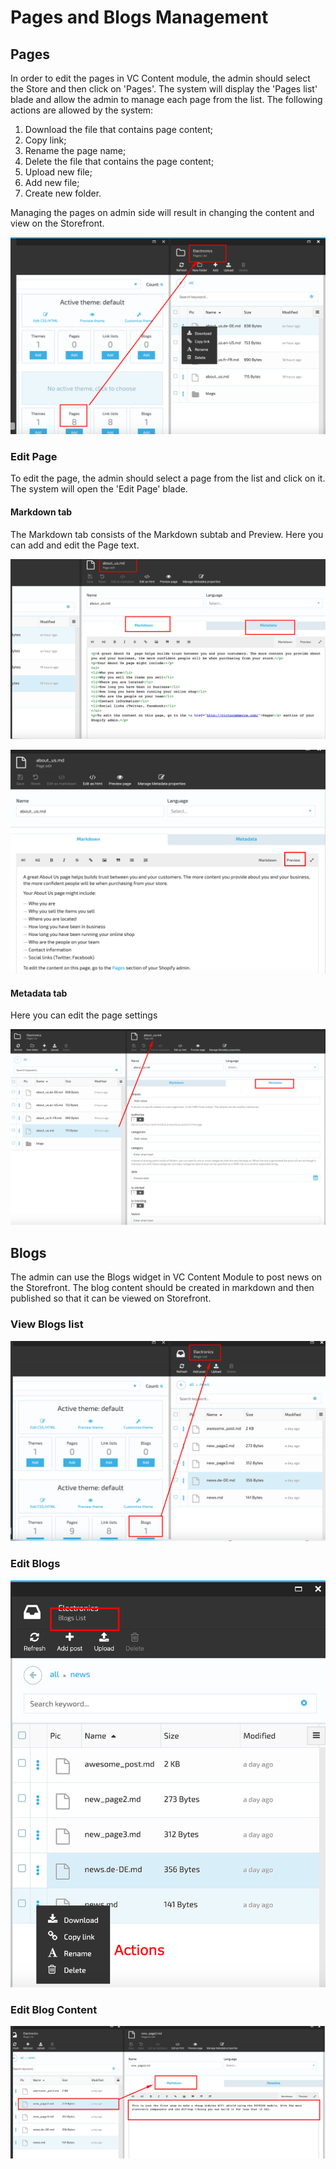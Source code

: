 # Pages and Blogs Management



## Pages

In order to edit the pages in VC Content module, the admin should select the Store and then click on 'Pages'. The system will display the 'Pages list' blade and allow the admin to manage each page from the list. The following actions are allowed by the system:

1. Download the file that contains page content;
1. Copy link;
1. Rename the page name;
1. Delete the file that contains the page content;
1. Upload new file;
1. Add new file;
1. Create new folder.

Managing the pages on admin side will result in changing the content and view on the Storefront.

![Manage pages](media/screen-manage-pages.png)

### Edit Page

To edit the page, the admin should select a page from the list and click on it. The system will open the 'Edit Page' blade.

#### Markdown tab

The Markdown tab consists of the Markdown subtab and Preview. Here you can add and edit the Page text.

![Edit Pages](media/screen-edit-page.png)

![Preview text](media/screen-markdown-preview.png)

#### Metadata tab

Here you can edit the page settings

![Metadata](media/screen-metadata.png)

## Blogs

The admin can use the Blogs widget in VC Content Module to post news on the Storefront. The blog content should be created in markdown and then published so that it can be viewed on Storefront.

### View Blogs list

![Blogs](media/screen-blogs.png)

### Edit Blogs

![Edit Blogs](media/screen-edit-blogs.png)

### Edit Blog Content

![Blogs Content](media/screen-blogs-content.png)
